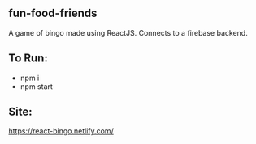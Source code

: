 ## fun-food-friends
A game of bingo made using ReactJS. Connects to a firebase backend.

## To Run:
* npm i
* npm start

## Site:
https://react-bingo.netlify.com/
